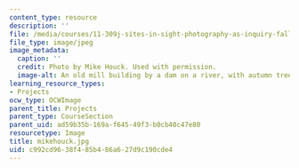 ```yaml
---
content_type: resource
description: ''
file: /media/courses/11-309j-sites-in-sight-photography-as-inquiry-fall-2003/c992cd9638f485b486a627d9c190cde4_mikehouck.jpg
file_type: image/jpeg
image_metadata:
  caption: ''
  credit: Photo by Mike Houck. Used with permission.
  image-alt: An old mill building by a dam on a river, with autumn trees on the banks
learning_resource_types:
- Projects
ocw_type: OCWImage
parent_title: Projects
parent_type: CourseSection
parent_uid: ad59b35b-169a-f645-49f3-b0cb40c47e80
resourcetype: Image
title: mikehouck.jpg
uid: c992cd96-38f4-85b4-86a6-27d9c190cde4
---
```

